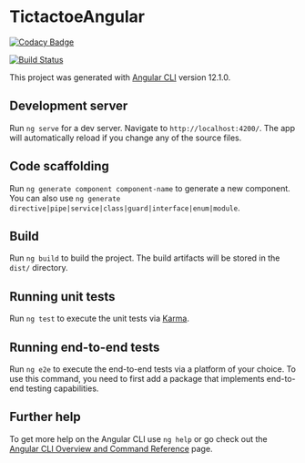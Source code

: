 # TictactoeAngular

[![Codacy Badge](https://api.codacy.com/project/badge/Grade/2f260515736a4222af43ec9a708d1301)](https://app.codacy.com/gh/fgsoftware1/tictactoe-angular?utm_source=github.com&utm_medium=referral&utm_content=fgsoftware1/tictactoe-angular&utm_campaign=Badge_Grade_Settings)

[![Build Status](https://travis-ci.com/fgsoftware1/tictactoe-angular.svg?branch=master)](https://travis-ci.com/fgsoftware1/tictactoe-angular)

This project was generated with [Angular CLI](https://github.com/angular/angular-cli) version 12.1.0.

## Development server

Run `ng serve` for a dev server. Navigate to `http://localhost:4200/`. The app will automatically reload if you change any of the source files.

## Code scaffolding

Run `ng generate component component-name` to generate a new component. You can also use `ng generate directive|pipe|service|class|guard|interface|enum|module`.

## Build

Run `ng build` to build the project. The build artifacts will be stored in the `dist/` directory.

## Running unit tests

Run `ng test` to execute the unit tests via [Karma](https://karma-runner.github.io).

## Running end-to-end tests

Run `ng e2e` to execute the end-to-end tests via a platform of your choice. To use this command, you need to first add a package that implements end-to-end testing capabilities.

## Further help

To get more help on the Angular CLI use `ng help` or go check out the [Angular CLI Overview and Command Reference](https://angular.io/cli) page.
